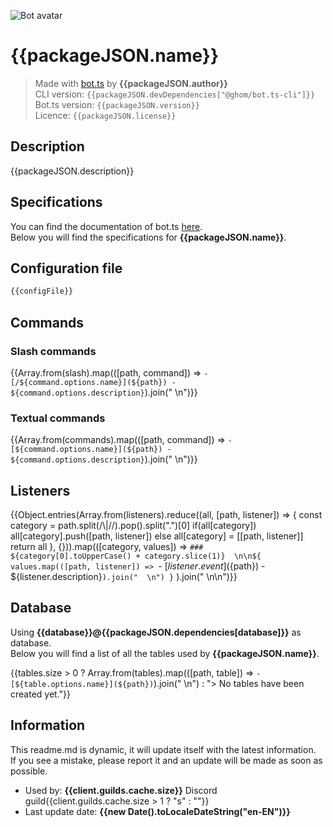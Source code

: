 ![Bot avatar]({{avatar}})

# {{packageJSON.name}}

> Made with [bot.ts](https://ghom.gitbook.io/bot-ts/) by **{{packageJSON.author}}**  
> CLI version: `{{packageJSON.devDependencies["@ghom/bot.ts-cli"]}}`  
> Bot.ts version: `{{packageJSON.version}}`  
> Licence: `{{packageJSON.license}}`

## Description

{{packageJSON.description}}

## Specifications

You can find the documentation of bot.ts [here](https://ghom.gitbook.io/bot-ts/).  
Below you will find the specifications for **{{packageJSON.name}}**.  

## Configuration file

```ts
{{configFile}}
```

## Commands

### Slash commands

{{Array.from(slash).map(([path, command]) => `- [/${command.options.name}](${path}) - ${command.options.description}`).join("  \n")}}

### Textual commands

{{Array.from(commands).map(([path, command]) => `- [${command.options.name}](${path}) - ${command.options.description}`).join("  \n")}}

## Listeners

{{Object.entries(Array.from(listeners).reduce((all, [path, listener]) => {
    const category = path.split(/\\|\//).pop().split(".")[0]
    if(all[category]) all[category].push([path, listener])
    else all[category] = [[path, listener]]
    return all
}, {})).map(([category, values]) => `### ${category[0].toUpperCase() + category.slice(1)}  \n\n${
    values.map(([path, listener]) => `- [${listener.event}](${path}) - ${listener.description}`).join("  \n")
}` ).join("  \n\n")}}

## Database

Using **{{database}}@{{packageJSON.dependencies[database]}}** as database.  
Below you will find a list of all the tables used by **{{packageJSON.name}}**.

{{tables.size > 0 ? Array.from(tables).map(([path, table]) => `- [${table.options.name}](${path})`).join("  \n") : "> No tables have been created yet."}}

## Information

This readme.md is dynamic, it will update itself with the latest information.  
If you see a mistake, please report it and an update will be made as soon as possible.

- Used by: **{{client.guilds.cache.size}}** Discord guild{{client.guilds.cache.size > 1 ? "s" : ""}}
- Last update date: **{{new Date().toLocaleDateString("en-EN")}}**
